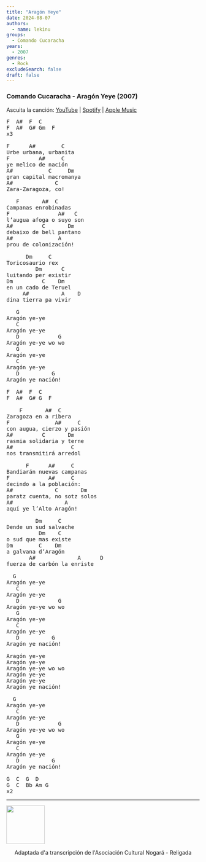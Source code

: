 ```yaml
---
title: "Aragón Yeye"
date: 2024-08-07
authors:
  - name: lekinu
groups:
  - Comando Cucaracha
years:
  - 2007
genres:
  - Rock
excludeSearch: false
draft: false
---
```


### Comando Cucaracha - Aragón Yeye (2007)

Ascuita la canción: [YouTube](https://www.youtube.com/watch?v=JE9n8Z7vYH) | [Spotify](https://open.spotify.com/track/4qr41ytzqlKvtSaxJHyWrY?si=ff581b46ec764ad7) | [Apple Music](https://music.apple.com/ua/album/arag%C3%B3n-yeye/1557579169?i=1557579170)

<pre>
F  A#  F  C
F  A#  G# Gm  F
x3 

F      A#        C
Urbe urbana, urbanita
F         A#     C
ye melico de nación
A#           C     Dm
gran capital macromanya
A#             C
Zara‐Zaragoza, co!

   F       A#  C
Campanas enrobinadas
F               A#   C
l’augua afoga o suyo son
A#         C       Dm
debaixo de bell pantano
A#              A
prou de colonización!

      Dm     C
Toricosaurio rex
         Dm      C
luitando per existir
Dm         C    Dm
en un cado de Teruel
     A#          A    D
dina tierra pa vivir

   G
Aragón ye‐ye
   C
Aragón ye‐ye
   D            G
Aragón ye‐ye wo wo
   G
Aragón ye-ye
   C
Aragón ye-ye
   D          G
Aragón ye nación!

F  A#  F  C
F  A#  G# G  F

    F       A#  C
Zaragoza en a ribera
F              A#     C
con augua, cierzo y pasión
A#         C       Dm
rasmia solidaria y terne
A#                  C
nos transmitirá arredol

      F      A#     C
Bandiarán nuevas campanas
F            A#     C
decindo a la población:
A#             C       Dm
paratz cuenta, no sotz solos
A#                A
aquí ye l’Alto Aragón!

         Dm     C
Dende un sud salvache
          Dm    C
o sud que mas existe
Dm        C    Dm
a galvana d’Aragón
       A#             A      D
fuerza de carbón la enriste

  G
Aragón ye‐ye
   C
Aragón ye‐ye
   D            G
Aragón ye‐ye wo wo
   G
Aragón ye-ye
   C
Aragón ye-ye
   D          G
Aragón ye nación!

Aragón ye‐ye
Aragón ye‐ye
Aragón ye‐ye wo wo
Aragón ye-ye
Aragón ye-ye
Aragón ye nación!

  G
Aragón ye‐ye
   C
Aragón ye‐ye
   D            G
Aragón ye‐ye wo wo
   G
Aragón ye-ye
   C
Aragón ye-ye
   D          G
Aragón ye nación!

G  C  G  D
G  C  Bb Am G
x2 
</pre>

---

<a href="https://creativecommons.org/licenses/by-nc-sa/4.0/deed.an"><img style="vertical-align:middle" src="/acordes/by-nc-sa.png" alt="" width="100"/></a><p style="text-align:center">Adaptada d'a transcripción de l'Asociación Cultural Nogará - Religada</p>
